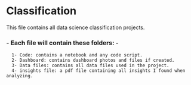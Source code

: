# Classification
This file contains all data science classification projects.

### - Each file will contain these folders: -
      1- Code: contains a notebook and any code script.
      2- Dashboard: contains dashboard photos and files if created.
      3- Data files: contains all data files used in the project.
      4- insights file: a pdf file containing all insights I found when analyzing.
